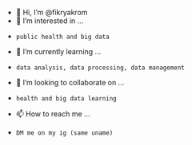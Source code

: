 - 👋 Hi, I’m @fikryakrom
- 👀 I’m interested in ...
-     public health and big data
- 🌱 I’m currently learning ...
-     data analysis, data processing, data management
- 💞️ I’m looking to collaborate on ...
-     health and big data learning
- 📫 How to reach me ...
-     DM me on my ig (same uname)

<!---
fikryakrom/fikryakrom is a ✨ special ✨ repository because its `README.md` (this file) appears on your GitHub profile.
You can click the Preview link to take a look at your changes.
--->
